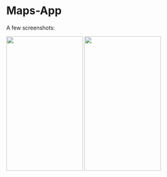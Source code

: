 # Maps-App

A few screenshots:

<img src = "https://user-images.githubusercontent.com/52701183/113604354-ca4df480-9662-11eb-8ce0-cbccd1f57b9f.jpg" width = "200" height = "350">
<img src = "https://user-images.githubusercontent.com/52701183/113604367-cd48e500-9662-11eb-84e6-7235ca22189f.jpg" width = "200" height = "350">
